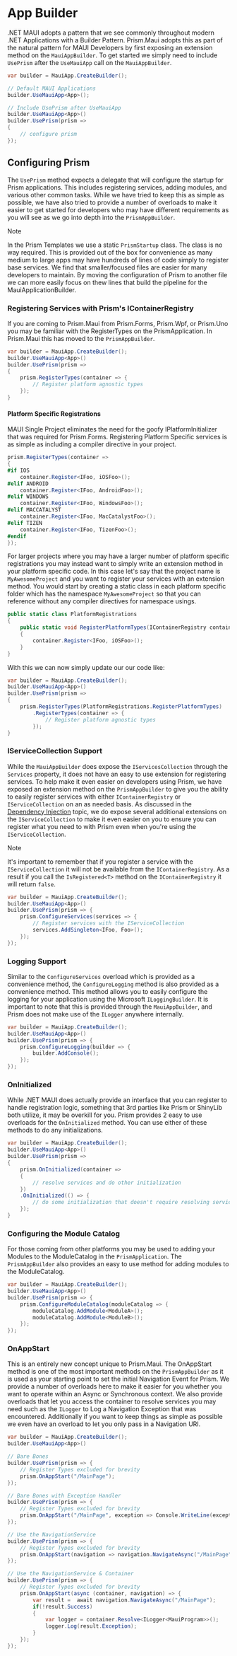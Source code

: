 # App Builder

.NET MAUI adopts a pattern that we see commonly throughout modern .NET Applications with a Builder Pattern. Prism.Maui adopts this as part of the natural pattern for MAUI Developers by first exposing an extension method on the `MauiAppBuilder`. To get started we simply need to include `UsePrism` after the `UseMauiApp` call on the `MauiAppBuilder`.

```cs
var builder = MauiApp.CreateBuilder();

// Default MAUI Applications
builder.UseMauiApp<App>();

// Include UsePrism after UseMauiApp
builder.UseMauiApp<App>()
builder.UsePrism(prism =>
{
    // configure prism
});
```

## Configuring Prism

The `UsePrism` method expects a delegate that will configure the startup for Prism applications. This includes registering services, adding modules, and various other common tasks. While we have tried to keep this as simple as possible, we have also tried to provide a number of overloads to make it easier to get started for developers who may have different requirements as you will see as we go into depth into the `PrismAppBuilder`.

> [!NOTE]
> In the Prism Templates we use a static `PrismStartup` class. The class is no way required. This is provided out of the box for convenience as many medium to large apps may have hundreds of lines of code simply to register base services. We find that smaller/focused files are easier for many developers to maintain. By moving the configuration of Prism to another file we can more easily focus on thew lines that build the pipeline for the MauiApplicationBuilder.

### Registering Services with Prism's IContainerRegistry

If you are coming to Prism.Maui from Prism.Forms, Prism.Wpf, or Prism.Uno you may be familiar with the RegisterTypes on the PrismApplication. In Prism.Maui this has moved to the `PrismAppBuilder`.

```cs
var builder = MauiApp.CreateBuilder();
builder.UseMauiApp<App>()
builder.UsePrism(prism =>
{
    prism.RegisterTypes(container => {
        // Register platform agnostic types
    });
}
```

#### Platform Specific Registrations

MAUI Single Project eliminates the need for the goofy IPlatformInitializer that was required for Prism.Forms. Registering Platform Specific services is as simple as including a compiler directive in your project.

```cs
prism.RegisterTypes(container =>
{
#if IOS
    container.Register<IFoo, iOSFoo>();
#elif ANDROID
    container.Register<IFoo, AndroidFoo>();
#elif WINDOWS
    container.Register<IFoo, WindowsFoo>();
#elif MACCATALYST
    container.Register<IFoo, MacCatalystFoo>();
#elif TIZEN
    container.Register<IFoo, TizenFoo>();
#endif
});
```

For larger projects where you may have a larger number of platform specific registrations you may instead want to simply write an extension method in your platform specific code. In this case let's say that the project name is `MyAwesomeProject` and you want to register your services with an extension method. You would start by creating a static class in each platform specific folder which has the namespace `MyAwesomeProject` so that you can reference without any compiler directives for namespace usings.

```cs
public static class PlatformRegistrations
{
    public static void RegisterPlatformTypes(IContainerRegistry container)
    {
        container.Register<IFoo, iOSFoo>();
    }
}
```

With this we can now simply update our our code like:

```cs
var builder = MauiApp.CreateBuilder();
builder.UseMauiApp<App>()
builder.UsePrism(prism =>
{
    prism.RegisterTypes(PlatformRegistrations.RegisterPlatformTypes)
        .RegisterTypes(container => {
            // Register platform agnostic types
        });
}
```

### IServiceCollection Support

While the `MauiAppBuilder` does expose the `IServicesCollection` through the `Services` property, it does not have an easy to use extension for registering services. To help make it even easier on developers using Prism, we have exposed an extension method on the `PrismAppBuilder` to give you the ability to easily register services with either `IContainerRegistry` or `IServiceCollection` on an as needed basis. As discussed in the [Dependency Injection](dependencyinjection.md) topic, we do expose several additional extensions on the `IServiceCollection` to make it even easier on you to ensure you can register what you need to with Prism even when you're using the `IServiceCollection`.

> [!NOTE]
> It's important to remember that if you register a service with the `IServiceCollection` it will not be available from the `IContainerRegistry`. As a result if you call the `IsRegistered<T>` method on the `IContainerRegistry` it will return `false`.

```cs
var builder = MauiApp.CreateBuilder();
builder.UseMauiApp<App>()
builder.UsePrism(prism => {
    prism.ConfigureServices(services => {
        // Register services with the IServiceCollection
        services.AddSingleton<IFoo, Foo>();
    });
});
```

### Logging Support

Similar to the `ConfigureServices` overload which is provided as a convenience method, the `ConfigureLogging` method is also provided as a convenience method. This method allows you to easily configure the logging for your application using the Microsoft `ILoggingBuilder`. It is important to note that this is provided through the `MauiAppBuilder`, and Prism does not make use of the `ILogger` anywhere internally.

```cs
var builder = MauiApp.CreateBuilder();
builder.UseMauiApp<App>()
builder.UsePrism(prism => {
    prism.ConfigureLogging(builder => {
        builder.AddConsole();
    });
});
```

### OnInitialized

While .NET MAUI does actually provide an interface that you can register to handle registration logic, something that 3rd parties like Prism or ShinyLib both utilize, it may be overkill for you. Prism provides 2 easy to use overloads for the `OnInitialized` method. You can use either of these methods to do any initializations.

```cs
var builder = MauiApp.CreateBuilder();
builder.UseMauiApp<App>()
builder.UsePrism(prism =>
{
    prism.OnInitialized(container =>
    {
        // resolve services and do other initialization
    })
    .OnInitialized(() => {
        // do some initialization that doesn't require resolving services
    });
}
```

### Configuring the Module Catalog

For those coming from other platforms you may be used to adding your Modules to the ModuleCatalog in the `PrismApplication`. The `PrismAppBuilder` also provides an easy to use method for adding modules to the ModuleCatalog.

```cs
var builder = MauiApp.CreateBuilder();
builder.UseMauiApp<App>()
builder.UsePrism(prism => {
    prism.ConfigureModuleCatalog(moduleCatalog => {
        moduleCatalog.AddModule<ModuleA>();
        moduleCatalog.AddModule<ModuleB>();
    });
});
```

### OnAppStart

This is an entirely new concept unique to Prism.Maui. The OnAppStart method is one of the most important methods on the `PrismAppBuilder` as it is used as your starting point to set the initial Navigation Event for Prism. We provide a number of overloads here to make it easier for you whether you want to operate within an Async or Synchronous context. We also provide overloads that let you access the container to resolve services you may need such as the `ILogger` to Log a Navigation Exception that was encountered. Additionally if you want to keep things as simple as possible we even have an overload to let you only pass in a Navigation URI.

```cs
var builder = MauiApp.CreateBuilder();
builder.UseMauiApp<App>()

// Bare Bones
builder.UsePrism(prism => {
    // Register Types excluded for brevity
    prism.OnAppStart("/MainPage");
});

// Bare Bones with Exception Handler
builder.UsePrism(prism => {
    // Register Types excluded for brevity
    prism.OnAppStart("/MainPage", exception => Console.WriteLine(exception));
});

// Use the NavigationService
builder.UsePrism(prism => {
    // Register Types excluded for brevity
    prism.OnAppStart(navigation => navigation.NavigateAsync("/MainPage"));
});

// Use the NavigationService & Container
builder.UsePrism(prism => {
    // Register Types excluded for brevity
    prism.OnAppStart(async (container, navigation) => {
        var result =  await navigation.NavigateAsync("/MainPage");
        if(!result.Success)
        {
            var logger = container.Resolve<ILogger<MauiProgram>>();
            logger.Log(result.Exception);
        }
    });
});
```
